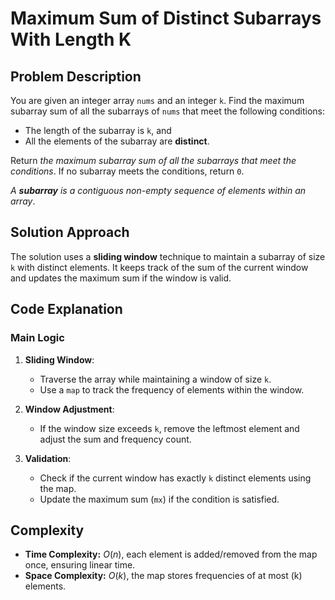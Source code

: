 # Maximum Sum of Distinct Subarrays With Length K

## Problem Description

You are given an integer array `nums` and an integer `k`. Find the maximum subarray sum of all the subarrays of `nums` that meet the following conditions:

- The length of the subarray is `k`, and
- All the elements of the subarray are **distinct**.
  
Return *the maximum subarray sum of all the subarrays that meet the conditions*. If no subarray meets the conditions, return `0`.

*A **subarray** is a contiguous non-empty sequence of elements within an array*.

## Solution Approach

The solution uses a **sliding window** technique to maintain a subarray of size `k` with distinct elements. It keeps track of the sum of the current window and updates the maximum sum if the window is valid.

## Code Explanation

### Main Logic

1. **Sliding Window**:
   - Traverse the array while maintaining a window of size `k`.
   - Use a `map` to track the frequency of elements within the window.

2. **Window Adjustment**:
   - If the window size exceeds `k`, remove the leftmost element and adjust the sum and frequency count.

3. **Validation**:
   - Check if the current window has exactly `k` distinct elements using the map.
   - Update the maximum sum (`mx`) if the condition is satisfied.

## Complexity

- **Time Complexity:** $O(n)$, each element is added/removed from the map once, ensuring linear time.
- **Space Complexity:** $O(k)$, the map stores frequencies of at most \(k\) elements.
